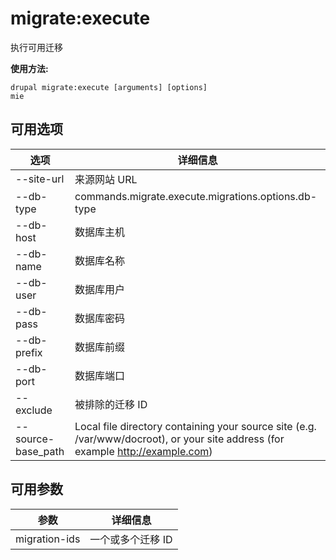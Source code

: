 # migrate:execute
执行可用迁移

**使用方法:**
```
drupal migrate:execute [arguments] [options]
mie
```

## 可用选项
选项 | 详细信息
-------|-------------
--site-url | 来源网站 URL
--db-type | commands.migrate.execute.migrations.options.db-type
--db-host | 数据库主机
--db-name | 数据库名称
--db-user | 数据库用户
--db-pass | 数据库密码
--db-prefix | 数据库前缀
--db-port | 数据库端口
--exclude | 被排除的迁移 ID
--source-base_path | Local file directory containing your source site (e.g. /var/www/docroot), or your site address (for example http://example.com)

## 可用参数
参数 | 详细信息
---------|-------------
migration-ids | 一个或多个迁移 ID
